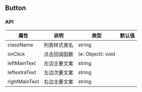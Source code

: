 ## Button
### API
属性 | 说明 | 类型 | 默认值
---- | ---- | ---- | ----
className | 列表样式类名 | string | |
onClick | 点击回调函数 | (e: Object): void | | 
leftMainText | 左边主要文案 | string | |
leftextraText | 左边次要文案 | string | |
rightMainText | 右边主要文案 | string | |




